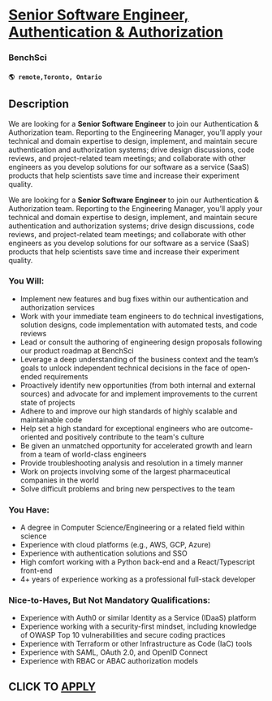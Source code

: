 # [Senior Software Engineer, Authentication & Authorization](https://www.remotewlb.com/apply/senior-software-engineer-authentication-authorization-133286)  
### BenchSci  
#### `🌎 remote,Toronto, Ontario`  

## Description

We are looking for a **Senior Software Engineer** to join our Authentication & Authorization team. Reporting to the Engineering Manager, you’ll apply your technical and domain expertise to design, implement, and maintain secure authentication and authorization systems; drive design discussions, code reviews, and project-related team meetings; and collaborate with other engineers as you develop solutions for our software as a service (SaaS) products that help scientists save time and increase their experiment quality.

  

We are looking for a **Senior Software Engineer** to join our Authentication & Authorization team. Reporting to the Engineering Manager, you’ll apply your technical and domain expertise to design, implement, and maintain secure authentication and authorization systems; drive design discussions, code reviews, and project-related team meetings; and collaborate with other engineers as you develop solutions for our software as a service (SaaS) products that help scientists save time and increase their experiment quality.

  

### You Will:

* Implement new features and bug fixes within our authentication and authorization services
* Work with your immediate team engineers to do technical investigations, solution designs, code implementation with automated tests, and code reviews
* Lead or consult the authoring of engineering design proposals following our product roadmap at BenchSci
* Leverage a deep understanding of the business context and the team’s goals to unlock independent technical decisions in the face of open-ended requirements
* Proactively identify new opportunities (from both internal and external sources) and advocate for and implement improvements to the current state of projects
* Adhere to and improve our high standards of highly scalable and maintainable code
* Help set a high standard for exceptional engineers who are outcome-oriented and positively contribute to the team's culture
* Be given an unmatched opportunity for accelerated growth and learn from a team of world-class engineers
* Provide troubleshooting analysis and resolution in a timely manner
* Work on projects involving some of the largest pharmaceutical companies in the world
* Solve difficult problems and bring new perspectives to the team

  

### You Have:

* A degree in Computer Science/Engineering or a related field within science
* Experience with cloud platforms (e.g., AWS, GCP, Azure)
* Experience with authentication solutions and SSO
* High comfort working with a Python back-end and a React/Typescript front-end
* 4+ years of experience working as a professional full-stack developer

  

### Nice-to-Haves, But Not Mandatory Qualifications:

* Experience with Auth0 or similar Identity as a Service (IDaaS) platform
* Experience working with a security-first mindset, including knowledge of OWASP Top 10 vulnerabilities and secure coding practices
* Experience with Terraform or other Infrastructure as Code (IaC) tools
* Experience with SAML, OAuth 2.0, and OpenID Connect
* Experience with RBAC or ABAC authorization models

  

  
## CLICK TO [APPLY](https://www.remotewlb.com/apply/senior-software-engineer-authentication-authorization-133286)

